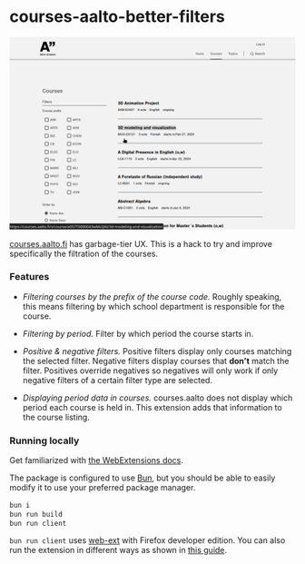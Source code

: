 # courses-aalto-better-filters

<img src="preview.gif" alt="Preview GIF displaying the extension in use" />

[courses.aalto.fi](https://courses.aalto.fi/s/course/hed__Course__c/Default?language=en_US)
has garbage-tier UX. This is a hack to try and improve specifically the
filtration of the courses.

### Features

- _Filtering courses by the prefix of the course code._ Roughly speaking, this
  means filtering by which school department is responsible for the course.

- _Filtering by period._ Filter by which period the course starts in.

- _Positive & negative filters._ Positive filters display only courses matching
  the selected filter. Negative filters display courses that **don't** match the
  filter. Positives override negatives so negatives will only work if only
  negative filters of a certain filter type are selected.

- _Displaying period data in courses._ courses.aalto does not display which
  period each course is held in. This extension adds that information to the
  course listing.

### Running locally

Get familiarized with [the WebExtensions docs](https://developer.mozilla.org/en-US/docs/Mozilla/Add-ons/WebExtensions).

The package is configured to use [Bun](https://bun.sh), but you should be able
to easily modify it to use your preferred package manager.

```
bun i
bun run build
bun run client
```

`bun run client` uses
[web-ext](https://extensionworkshop.com/documentation/develop/getting-started-with-web-ext/)
with Firefox developer edition. You can also run the extension in different ways as shown in [this
guide](https://developer.mozilla.org/en-US/docs/Mozilla/Add-ons/WebExtensions/Your_first_WebExtension).
